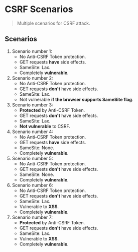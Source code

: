 # CSRF Scenarios

> Multiple scenarios for CSRF attack.

## Scenarios

1. Scenario number 1:
   - No Anti-CSRF Token protection.
   - GET requests **have** side effects.
   - SameSite: Lax.
   - Completely **vulnerable**.
1. Scenario number 2:
   - No Anti-CSRF Token protection.
   - GET requests **don't** have side effects.
   - SameSite: Lax.
   - Not vulnerable **if the browser supports SameSite flag**.
1. Scenario number 3:
   - **Protected** by Anti-CSRF Token.
   - GET requests **don't** have side effects.
   - SameSite: Lax.
   - **Not vulnerable** to CSRF.
1. Scenario number 4:
   - No Anti-CSRF Token protection.
   - GET requests **have** side effects.
   - SameSite: None.
   - Completely **vulnerable**.
1. Scenario number 5:
   - No Anti-CSRF Token protection.
   - GET requests **don't** have side effects.
   - SameSite: None.
   - Completely **vulnerable**.
1. Scenario number 6:
   - No Anti-CSRF Token protection.
   - GET requests **don't** have side effects.
   - SameSite: Lax.
   - Vulnerable to **XSS**.
   - Completely **vulnerable**.
1. Scenario number 7:
   - **Protected** by Anti-CSRF Token.
   - GET requests **don't** have side effects.
   - SameSite: Lax.
   - Vulnerable to **XSS**.
   - Completely **vulnerable**.
